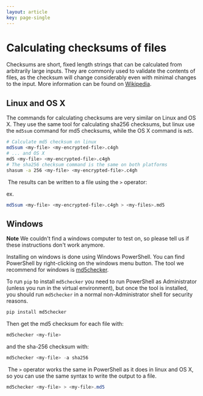 ```yaml
---
layout: article
key: page-single
---
```



# Calculating checksums of files

Checksums are short, fixed length strings that can be calculated from
arbitrarily large inputs. They are commonly used to validate the contents of
files, as the checksum will change considerably even with minimal changes to the
input. More information can be found on
[Wikipedia](https://en.wikipedia.org/wiki/Checksum).

## Linux and OS X

The commands for calculating checksums are very similar on Linux and OS X. They
use the same tool for calculating sha256 checksums, but linux use the `md5sum`
command for md5 checksums, while the OS X command is `md5`.

```bash
# Calculate md5 checksum on linux
md5sum <my-file> <my-encrypted-file>.c4gh
# ... and OS X
md5 <my-file> <my-encrypted-file>.c4gh
# The sha256 checksum command is the same on both platforms
shasum -a 256 <my-file> <my-encrypted-file>.c4gh
```
​
The results can be written to a file using the `>` operator:

ex.
```bash
md5sum <my-file> <my-encrypted-file>.c4gh > <my-files>.md5
```

## Windows

**Note** We couldn't find a windows computer to test on, so please tell us if
these instructions don't work anymore.

Installing on windows is done using Windows PowerShell. You can find PowerShell
by right-clicking on the windows menu button. The tool we recommend for windows
is [md5checker](https://pypi.org/project/md5checker/).

To run `pip` to install `md5checker` you need to run PowerShell as
Administrator (unless you run in the virtual environment), but once the tool is
installed, you should run `md5checker` in a normal non-Administrator shell for
security reasons.

```PowerShell
pip install md5checker
```
Then get the md5 checksum for each file with:

```PowerShell
md5checker <my-file>
```

and the sha-256 checksum with:

```PowerShell
md5checker <my-file> -a sha256
```
​
The `>` operator works the same in PowerShell as it does in linux and OS X, so
you can use the same syntax to write the output to a file.

```PowerShell
md5checker <my-file> > <my-file>.md5
```